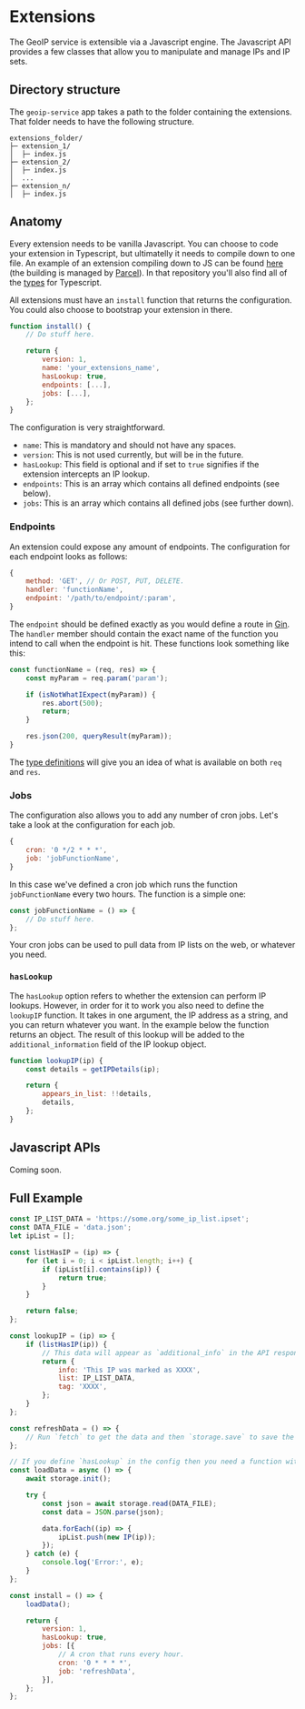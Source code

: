 # Extensions

The GeoIP service is extensible via a Javascript engine. The Javascript API provides a few classes that allow you to manipulate and manage IPs and IP sets.

## Directory structure

The `geoip-service` app takes a path to the folder containing the extensions. That folder needs to have the following structure.

```
extensions_folder/
├─ extension_1/
│  ├─ index.js
├─ extension_2/
│  ├─ index.js
│  ...
├─ extension_n/
│  ├─ index.js
```

## Anatomy

Every extension needs to be vanilla Javascript. You can choose to code your extension in Typescript, but ultimatelly it needs to compile down to one file. An example of an extension compiling down to JS can be found [here](https://github.com/wisepythagoras/geoip-service-extensions/tree/main/socks-proxy-30d) (the building is managed by [Parcel](https://parceljs.org/)). In that repository you'll also find all of the [types](https://github.com/wisepythagoras/geoip-service-extensions/blob/main/index.d.ts) for Typescript.

All extensions must have an `install` function that returns the configuration. You could also choose to bootstrap your extension in there.

``` js
function install() {
    // Do stuff here.

    return {
        version: 1,
        name: 'your_extensions_name',
        hasLookup: true,
        endpoints: [...],
        jobs: [...],
    };
}
```

The configuration is very straightforward.

* `name`: This is mandatory and should not have any spaces.
* `version`: This is not used currently, but will be in the future.
* `hasLookup`: This field is optional and if set to `true` signifies if the extension intercepts an IP lookup.
* `endpoints`: This is an array which contains all defined endpoints (see below).
* `jobs`: This is an array which contains all defined jobs (see further down).

### Endpoints

An extension could expose any amount of endpoints. The configuration for each endpoint looks as follows:

``` js
{
    method: 'GET', // Or POST, PUT, DELETE.
    handler: 'functionName',
    endpoint: '/path/to/endpoint/:param',
}
```

The `endpoint` should be defined exactly as you would define a route in [Gin](https://pkg.go.dev/github.com/gin-gonic/gin#section-readme). The `handler` member should contain the exact name of the function you intend to call when the endpoint is hit. These functions look something like this:

``` js
const functionName = (req, res) => {
    const myParam = req.param('param');

    if (isNotWhatIExpect(myParam)) {
        res.abort(500);
        return;
    }

    res.json(200, queryResult(myParam));
}
```

The [type definitions](https://github.com/wisepythagoras/geoip-service-extensions/blob/main/index.d.ts#L81-L116) will give you an idea of what is available on both `req` and `res`.

### Jobs

The configuration also allows you to add any number of cron jobs. Let's take a look at the configuration for each job.

``` js
{
    cron: '0 */2 * * *',
    job: 'jobFunctionName',
}
```

In this case we've defined a cron job which runs the function `jobFunctionName` every two hours. The function is a simple one:

``` js
const jobFunctionName = () => {
    // Do stuff here.
};
```

Your cron jobs can be used to pull data from IP lists on the web, or whatever you need.

### `hasLookup`

The `hasLookup` option refers to whether the extension can perform IP lookups. However, in order for it to work you also need to define the `lookupIP` function. It takes in one argument, the IP address as a string, and you can return whatever you want. In the example below the function returns an object. The result of this lookup will be added to the `additional_information` field of the IP lookup object.

``` js
function lookupIP(ip) {
    const details = getIPDetails(ip);

    return {
        appears_in_list: !!details,
        details,
    };
}
```

## Javascript APIs

Coming soon.

## Full Example

``` js
const IP_LIST_DATA = 'https://some.org/some_ip_list.ipset';
const DATA_FILE = 'data.json';
let ipList = [];

const listHasIP = (ip) => {
    for (let i = 0; i < ipList.length; i++) {
        if (ipList[i].contains(ip)) {
            return true;
        }
    }

    return false;
};

const lookupIP = (ip) => {
    if (listHasIP(ip)) {
        // This data will appear as `additional_info` in the API response.
        return {
            info: 'This IP was marked as XXXX',
            list: IP_LIST_DATA,
            tag: 'XXXX',
        };
    }
};

const refreshData = () => {
    // Run `fetch` to get the data and then `storage.save` to save the updated version.
};

// If you define `hasLookup` in the config then you need a function with this name.
const loadData = async () => {
    await storage.init();

    try {
        const json = await storage.read(DATA_FILE);
        const data = JSON.parse(json);

        data.forEach((ip) => {
            ipList.push(new IP(ip));
        });
    } catch (e) {
        console.log('Error:', e);
    }
};

const install = () => {
    loadData();

    return {
        version: 1,
        hasLookup: true,
        jobs: [{
            // A cron that runs every hour.
            cron: '0 * * * *',
            job: 'refreshData',
        }],
    };
};
```
